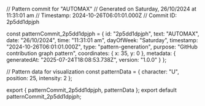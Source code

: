 // Pattern commit for "AUTOMAX"
// Generated on Saturday, 26/10/2024 at 11:31:01 am
// Timestamp: 2024-10-26T06:01:01.000Z
// Commit ID: 2p5dd1dpjph

const patternCommit_2p5dd1dpjph = {
  id: "2p5dd1dpjph",
  text: "AUTOMAX",
  date: "26/10/2024",
  time: "11:31:01 am",
  dayOfWeek: "Saturday",
  timestamp: "2024-10-26T06:01:01.000Z",
  type: "pattern-generation",
  purpose: "GitHub contribution graph pattern",
  coordinates: {
    x: 35,
    y: 0
  },
  metadata: {
    generatedAt: "2025-07-24T18:08:53.738Z",
    version: "1.0.0"
  }
};

// Pattern data for visualization
const patternData = {
  character: "U",
  position: 25,
  intensity: 2
};

export { patternCommit_2p5dd1dpjph, patternData };
export default patternCommit_2p5dd1dpjph;
